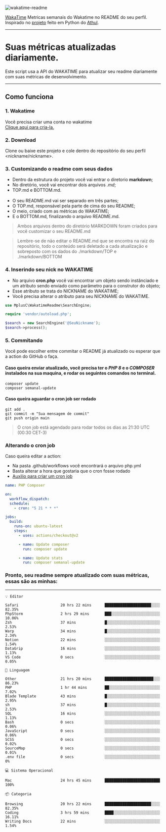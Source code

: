![wakatime-readme](https://socialify.git.ci/bymatheus/wakatime-readme/image?description=1&descriptionEditable=M%C3%A9tricas%20semanais%20do%20Wakatime%20no%20seu%20README%20de%20perfil.&font=KoHo&forks=1&language=1&owner=1&pattern=Signal&stargazers=1&theme=Dark)

[WakaTime](https://wakatime.com) Metricas semanais do Wakatime no README do seu perfil. <br>
Inspirado no [projeto](https://github.com/athul/waka-readme) feito em Python do [Athul](https://github.com/athul).
___

# Suas métricas atualizadas diariamente.
Este script usa a API do WAKATIME para atualizar seu readme diariamente com suas métricas de desenvolvimento.

___

## Como funciona

### 1. Wakatime
Você precisa criar uma conta no wakatime <br>
[Clique aqui para cria-la.](https://wakatime.com) 

### 2. Download
Clone ou baixe este projeto e cole dentro do repositório do seu perfil <nickname/nickname>.

### 3. Customizando o readme com seus dados
- Dentro da estrutura do projeto você vai entrar o diretorio **markdown**;  
- No diretório, você vai encontrar dois arquivos *.md*;
- TOP.md e BOTTOM.md.
<br><br>
- O seu README.md vai ser separado em três partes; 
- O TOP.md, responsável pela parte de cima do seu README;
- O meio, criado com as métricas do WAKATIME;
- E o BOTTOM.md, finalizando o arquivo README.md.<br>

> Ambos arquivos dentro do diretório MARKDOWN foram criados para você customizar o seu README.md

> Lembre-se de não editar o README.md que se encontra na raiz do repositório, todo o conteúdo será deletado a cada atualização e sobreposto com os dados do ./markdown/TOP e ./markdown/BOTTOM

### 4. Inserindo seu nick no WAKATIME
- No arquivo **cron.php** você vai encontrar um objeto sendo instânciado e um atributo sendo enviado como parâmetro para o construtor do objeto;
- Esse atributo se trata do NICKNAME do WAKATIME;
- Você precisa alterar o atributo para seu NICKNAME do WAKATIME.

```php
use MplusC\WakatimeReadme\SearchEngine;

require 'vendor/autoload.php';

$search = new SearchEngine('@SeuNickname');
$search->process();
```

### 5. Commitando
Você pode escolher entre commitar o README já atualizado ou esperar que a action do GitHub o faça. <br>

#### Caso queira enviar atualizado, você precisa ter o *PHP 8* e o *COMPOSER* instalados na sua maquina, e rodar os seguintes comandos no terminal.
```composer
composer update
composer semanal-update 
```

#### Caso queira aguardar o cron job ser rodado 
```git 
git add .
git commit -m "Sua mensagem de commit"
git push origin main
```

>O cron job está agendado para rodar todos os dias as 21:30 UTC (00:30 CET-3) 

### Alterando o cron job
Caso queira editar a action:

- Na pasta .github/workflows você encontrará o arquivo php.yml
- Basta alterar a hora que gostaria que o cron fosse rodado
- [Auxilio para criar um cron job](https://crontab.guru)

```yml
name: PHP Composer

on:
  workflow_dispatch:
  schedule:
    - cron: "5 21 * * *"

jobs:
  build:
    runs-on: ubuntu-latest
    steps:
      - uses: actions/checkout@v2

      - name: Update composer
        run: composer update

      - name: Update stats
        run: composer semanal-update
```

### Pronto, seu readme sempre atualizado com suas métricas, essas são as minhas:

___
```text
💡 Editor

Safari                   20 hrs 22 mins      █████████████████████░░░░     82.35%
PhpStorm                 2 hrs 29 mins       ███░░░░░░░░░░░░░░░░░░░░░░     10.06%
Zsh                      37 mins             █░░░░░░░░░░░░░░░░░░░░░░░░      2.53%
Warp                     34 mins             █░░░░░░░░░░░░░░░░░░░░░░░░      2.34%
Notion                   22 mins             ░░░░░░░░░░░░░░░░░░░░░░░░░      1.54%
DataGrip                 16 mins             ░░░░░░░░░░░░░░░░░░░░░░░░░      1.13%
VS Code                  0 secs              ░░░░░░░░░░░░░░░░░░░░░░░░░      0.05%
```
```text
💬 Linguagem

Other                    21 hrs 20 mins      ██████████████████████░░░     86.23%
PHP                      1 hr 44 mins        ██░░░░░░░░░░░░░░░░░░░░░░░      7.02%
Blade Template           43 mins             █░░░░░░░░░░░░░░░░░░░░░░░░      2.95%
sh                       37 mins             █░░░░░░░░░░░░░░░░░░░░░░░░      2.53%
SQL                      16 mins             ░░░░░░░░░░░░░░░░░░░░░░░░░      1.13%
Bash                     0 secs              ░░░░░░░░░░░░░░░░░░░░░░░░░      0.06%
JavaScript               0 secs              ░░░░░░░░░░░░░░░░░░░░░░░░░      0.06%
SCSS                     0 secs              ░░░░░░░░░░░░░░░░░░░░░░░░░      0.02%
SourceMap                0 secs              ░░░░░░░░░░░░░░░░░░░░░░░░░      0.01%
.env file                0 secs              ░░░░░░░░░░░░░░░░░░░░░░░░░         0%
```
```text
💻 Sistema Operacional

Mac                      24 hrs 45 mins      █████████████████████████       100%
```
```text
📦 Categoria

Browsing                 20 hrs 22 mins      █████████████████████░░░░     82.35%
Coding                   3 hrs 59 mins       ████░░░░░░░░░░░░░░░░░░░░░     16.11%
Writing Docs             22 mins             ░░░░░░░░░░░░░░░░░░░░░░░░░      1.54%
```
